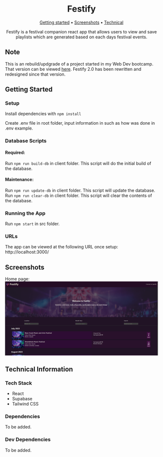 <div align="center">

# Festify
[Getting started](#getting-started) •
[Screenshots](#screenshots) •
[Technical](#technical-information) 

Festify is a festival companion react app that allows users to view and save playlists which are generated based on each days festival events.

</div>

## Note
This is an rebuild/updgrade of a project started in my Web Dev bootcamp. That version can be viewed [here](https://github.com/yobazy/festify). Festify 2.0 has been rewritten and redesigned since that version.

## Getting Started
### Setup
Install dependencies with `npm install`

Create .env file in root folder, input information in such as how was done in .env example.

### Database Scripts
#### Required:
Run `npm run build-db` in client folder. This script will do the initial build of the database.

#### Maintenance:
Run `npm run update-db` in client folder. This script will update the database.
Run `npm run clear-db` in client folder. This script will clear the contents of the database.

### Running the App 
Run `npm start` in src folder.

### URLs
The app can be viewed at the following URL once setup:
http://localhost:3000/

## Screenshots
Home page:
![Home page](https://github.com/yobazy/festify-2.0/blob/master/screenshots/home.png?raw=true)
<!-- 
Events page:
![Events page](https://github.com/youthbazzy/festify/blob/master/screenshots/event.png?raw=true) -->

## Technical Information
### Tech Stack 
- React
- Supabase 
- Tailwind CSS

### Dependencies
To be added. 

### Dev Dependencies 
To be added.
